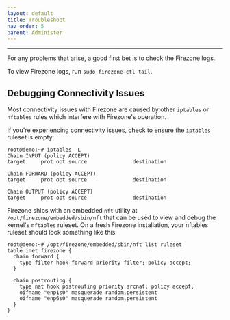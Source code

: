 ```yaml
---
layout: default
title: Troubleshoot
nav_order: 5
parent: Administer
---
```

---

For any problems that arise, a good first bet is to check the Firezone logs.

To view Firezone logs, run `sudo firezone-ctl tail`.

## Debugging Connectivity Issues

Most connectivity issues with Firezone are caused by other `iptables` or
`nftables` rules which interfere with Firezone's operation.

If you're experiencing connectivity issues, check to ensure the `iptables`
ruleset is empty:

```text
root@demo:~# iptables -L
Chain INPUT (policy ACCEPT)
target     prot opt source               destination

Chain FORWARD (policy ACCEPT)
target     prot opt source               destination

Chain OUTPUT (policy ACCEPT)
target     prot opt source               destination
```

Firezone ships with an embedded `nft` utility at
`/opt/firezone/embedded/sbin/nft` that can be used to view and debug
the kernel's `nftables` ruleset. On a fresh Firezone installation,
your nftables ruleset should look something like this:

```text
root@demo:~# /opt/firezone/embedded/sbin/nft list ruleset
table inet firezone {
  chain forward {
    type filter hook forward priority filter; policy accept;
  }

  chain postrouting {
    type nat hook postrouting priority srcnat; policy accept;
    oifname "enp1s0" masquerade random,persistent
    oifname "enp6s0" masquerade random,persistent
  }
}
```
